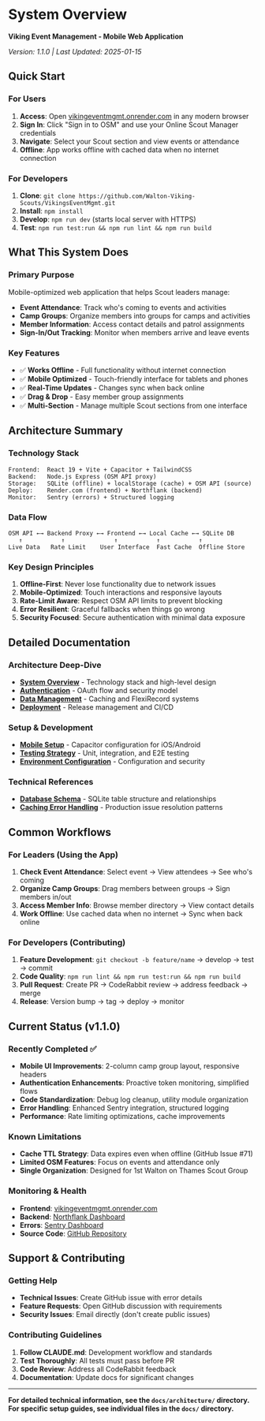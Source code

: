# System Overview
**Viking Event Management - Mobile Web Application**

*Version: 1.1.0 | Last Updated: 2025-01-15*

## Quick Start

### For Users
1. **Access**: Open [vikingeventmgmt.onrender.com](https://vikingeventmgmt.onrender.com) in any modern browser
2. **Sign In**: Click "Sign in to OSM" and use your Online Scout Manager credentials
3. **Navigate**: Select your Scout section and view events or attendance
4. **Offline**: App works offline with cached data when no internet connection

### For Developers
1. **Clone**: `git clone https://github.com/Walton-Viking-Scouts/VikingsEventMgmt.git`
2. **Install**: `npm install`
3. **Develop**: `npm run dev` (starts local server with HTTPS)
4. **Test**: `npm run test:run && npm run lint && npm run build`

## What This System Does

### Primary Purpose
Mobile-optimized web application that helps Scout leaders manage:
- **Event Attendance**: Track who's coming to events and activities
- **Camp Groups**: Organize members into groups for camps and activities
- **Member Information**: Access contact details and patrol assignments
- **Sign-In/Out Tracking**: Monitor when members arrive and leave events

### Key Features
- ✅ **Works Offline** - Full functionality without internet connection
- ✅ **Mobile Optimized** - Touch-friendly interface for tablets and phones
- ✅ **Real-Time Updates** - Changes sync when back online
- ✅ **Drag & Drop** - Easy member group assignments
- ✅ **Multi-Section** - Manage multiple Scout sections from one interface

## Architecture Summary

### Technology Stack
```
Frontend:  React 19 + Vite + Capacitor + TailwindCSS
Backend:   Node.js Express (OSM API proxy)
Storage:   SQLite (offline) + localStorage (cache) + OSM API (source)
Deploy:    Render.com (frontend) + Northflank (backend)
Monitor:   Sentry (errors) + Structured logging
```

### Data Flow
```
OSM API ←→ Backend Proxy ←→ Frontend ←→ Local Cache ←→ SQLite DB
   ↑           ↑              ↑           ↑           ↑
Live Data   Rate Limit    User Interface  Fast Cache  Offline Store
```

### Key Design Principles
1. **Offline-First**: Never lose functionality due to network issues
2. **Mobile-Optimized**: Touch interactions and responsive layouts
3. **Rate-Limit Aware**: Respect OSM API limits to prevent blocking
4. **Error Resilient**: Graceful fallbacks when things go wrong
5. **Security Focused**: Secure authentication with minimal data exposure

## Detailed Documentation

### Architecture Deep-Dive
- **[System Overview](./architecture/SYSTEM_OVERVIEW.md)** - Technology stack and high-level design
- **[Authentication](./architecture/AUTHENTICATION.md)** - OAuth flow and security model
- **[Data Management](./architecture/DATA_MANAGEMENT.md)** - Caching and FlexiRecord systems
- **[Deployment](./architecture/DEPLOYMENT.md)** - Release management and CI/CD

### Setup & Development
- **[Mobile Setup](./MOBILE_SETUP.md)** - Capacitor configuration for iOS/Android
- **[Testing Strategy](./MOBILE_TESTING_STRATEGY.md)** - Unit, integration, and E2E testing
- **[Environment Configuration](./architecture/DEPLOYMENT.md#environment-configuration)** - Configuration and security

### Technical References
- **[Database Schema](./DATABASE_SCHEMA.md)** - SQLite table structure and relationships
- **[Caching Error Handling](./CACHING_ERROR_HANDLING.md)** - Production issue resolution patterns

## Common Workflows

### For Leaders (Using the App)
1. **Check Event Attendance**: Select event → View attendees → See who's coming
2. **Organize Camp Groups**: Drag members between groups → Sign members in/out
3. **Access Member Info**: Browse member directory → View contact details
4. **Work Offline**: Use cached data when no internet → Sync when back online

### For Developers (Contributing)
1. **Feature Development**: `git checkout -b feature/name` → develop → test → commit
2. **Code Quality**: `npm run lint && npm run test:run && npm run build`
3. **Pull Request**: Create PR → CodeRabbit review → address feedback → merge
4. **Release**: Version bump → tag → deploy → monitor

## Current Status (v1.1.0)

### Recently Completed ✅
- **Mobile UI Improvements**: 2-column camp group layout, responsive headers
- **Authentication Enhancements**: Proactive token monitoring, simplified flows
- **Code Standardization**: Debug log cleanup, utility module organization
- **Error Handling**: Enhanced Sentry integration, structured logging
- **Performance**: Rate limiting optimizations, cache improvements

### Known Limitations
- **Cache TTL Strategy**: Data expires even when offline (GitHub Issue #71)
- **Limited OSM Features**: Focus on events and attendance only
- **Single Organization**: Designed for 1st Walton on Thames Scout Group

### Monitoring & Health
- **Frontend**: [vikingeventmgmt.onrender.com](https://vikingeventmgmt.onrender.com)
- **Backend**: [Northflank Dashboard](https://app.northflank.com)
- **Errors**: [Sentry Dashboard](https://sentry.io/organizations/scouts/projects/)
- **Source Code**: [GitHub Repository](https://github.com/Walton-Viking-Scouts/VikingsEventMgmt)

## Support & Contributing

### Getting Help
- **Technical Issues**: Create GitHub issue with error details
- **Feature Requests**: Open GitHub discussion with requirements
- **Security Issues**: Email directly (don't create public issues)

### Contributing Guidelines
1. **Follow CLAUDE.md**: Development workflow and standards
2. **Test Thoroughly**: All tests must pass before PR
3. **Code Review**: Address all CodeRabbit feedback
4. **Documentation**: Update docs for significant changes

---

**For detailed technical information, see the `docs/architecture/` directory.**  
**For specific setup guides, see individual files in the `docs/` directory.**